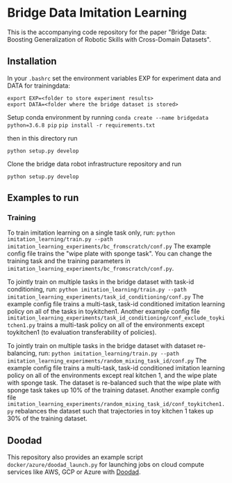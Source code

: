 # Bridge Data Imitation Learning

This is the accompanying code repository for the paper "Bridge Data: Boosting Generalization of Robotic Skills with Cross-Domain Datasets".

## Installation

In your `.bashrc` set the environment variables EXP for experiment data and DATA for trainingdata:

```
export EXP=<folder to store experiment results>
export DATA=<folder where the bridge dataset is stored>
```

Setup conda environment by running
`conda create --name bridgedata python=3.6.8 pip`
`pip install -r requirements.txt`

then in this directory run

`python setup.py develop`

Clone the bridge data robot infrastructure repository and run

`python setup.py develop`

## Examples to run

### Training
To train imitation learning on a single task only, run:
`python imitation_learning/train.py --path  imitation_learning_experiments/bc_fromscratch/conf.py`
The example config file trains the "wipe plate with sponge task". You can change the training task and the training parameters in `imitation_learning_experiments/bc_fromscratch/conf.py`.

To jointly train on multiple tasks in the bridge dataset with task-id conditioning, run:
`python imitation_learning/train.py --path  imitation_learning_experiments/task_id_conditioning/conf.py`
The example config file trains a multi-task, task-id conditioned imitation learning policy on all of the tasks in toykitchen1. Another example config file `imitation_learning_experiments/task_id_conditioning/conf_exclude_toykitchen1.py` trains a multi-task policy on all of the environments except toykitchen1 (to evaluation transferability of policies).

To jointly train on multiple tasks in the bridge dataset with dataset re-balancing, run:
`python imitation_learning/train.py --path  imitation_learning_experiments/random_mixing_task_id/conf.py`
The example config file trains a multi-task, task-id conditioned imitation learning policy on all of the environments except real kitchen 1, and the wipe plate with sponge task. The dataset is re-balanced such that the wipe plate with sponge task takes up 10% of the training dataset.  Another example config file `imitation_learning_experiments/random_mixing_task_id/conf_toykitchen1.py` rebalances the dataset such that trajectories in toy kitchen 1 takes up 30% of the training dataset.

## Doodad

This repository also provides an example script  `docker/azure/doodad_launch.py` for launching jobs on cloud compute services like AWS, GCP or Azure with [Doodad](https://github.com/rail-berkeley/doodad).
